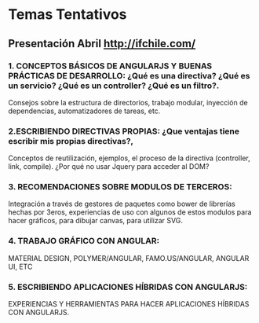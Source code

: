 # Temas Tentativos
## Presentación Abril http://ifchile.com/
### 1. CONCEPTOS BÁSICOS DE ANGULARJS Y BUENAS PRÁCTICAS DE DESARROLLO: ¿Qué es una directiva? ¿Qué es un servicio? ¿Qué es un controller?​ ¿Qué es un filtro?.
 Consejos sobre la estructura de directorios, trabajo modular, inyección de dependencias, automatizadores de tareas, etc.

### 2.ESCRIBIENDO DIRECTIVAS PROPIAS: ¿Que ventajas tiene escribir mis propias directivas?, 
Conceptos de reutilización, ejemplos, el proceso de la directiva (controller, link, compile). ¿Por qué no usar Jquery para acceder al DOM?
 
### 3. RECOMENDACIONES SOBRE MODULOS DE TERCEROS: 
Integración a través de gestores de paquetes como bower de librerías hechas por 3eros, experiencias de uso con algunos de estos modulos para hacer gráficos, para dibujar canvas, para utilizar SVG.

### 4. TRABAJO GRÁFICO CON ANGULAR: 
MATERIAL DESIGN, POLYMER/ANGULAR, FAMO.US/ANGULAR, ANGULAR UI, ETC

### 5. ESCRIBIENDO APLICACIONES HÍBRIDAS CON ANGULARJS:
 EXPERIENCIAS Y HERRAMIENTAS PARA HACER APLICACIONES HÍBRIDAS CON ANGULARJS.